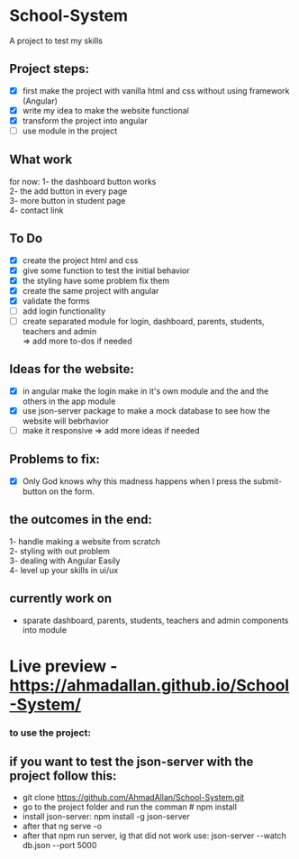 # School-System
A project to test my skills

## Project steps:
- [x] first make the project with vanilla html and css without using framework (Angular)
- [X] write my idea to make the website functional
- [x] transform the project into angular
- [ ] use module in the project 

## What work
for now:
1- the dashboard button works\
2- the add button in every page\
3- more button in student page\
4- contact link

## To Do
- [x] create the project html and css
- [x] give some function to test the initial behavior
- [x] the styling have some problem fix them
- [x] create the same project with angular
- [x] validate the forms
- [ ] add login functionality
- [ ] create separated module for login, dashboard, parents, students, teachers and admin\
=> add more to-dos if needed

## Ideas for the website:
- [x] in angular make the login make in it's own module and the and the others in the app module
- [x] use json-server package to make a mock database to see how the website will bebrhavior
- [ ] make it responsive
=> add more ideas if needed

## Problems to fix:
- [x] Only God knows why this madness happens when I press the submit-button on the form.

## the outcomes in the end:
1- handle making a website from scratch\
2- styling with out problem\
3- dealing with Angular Easily\
4- level up your skills in ui/ux

## currently work on
- sparate dashboard, parents, students, teachers and admin components into module
# Live preview - https://ahmadallan.github.io/School-System/


### to use the project:
## if you want to test the json-server with the project follow this:
- git clone https://github.com/AhmadAllan/School-System.git
- go to the project folder and run the comman # npm install
- install json-server: npm install -g json-server
- after that ng serve -o
- after that npm run server, ig that did not work use: json-server --watch db.json --port 5000